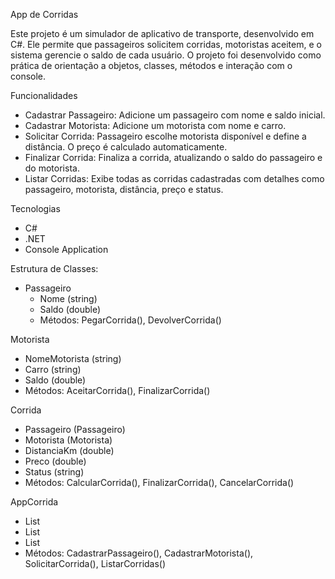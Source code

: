 App de Corridas

Este projeto é um simulador de aplicativo de transporte, desenvolvido em C#. Ele permite que passageiros solicitem corridas, motoristas aceitem, e o sistema gerencie o saldo de cada usuário. O projeto foi desenvolvido como prática de orientação a objetos, classes, métodos e interação com o console.

Funcionalidades
- Cadastrar Passageiro: Adicione um passageiro com nome e saldo inicial.
- Cadastrar Motorista: Adicione um motorista com nome e carro.
- Solicitar Corrida: Passageiro escolhe motorista disponível e define a distância. O preço é calculado automaticamente.
- Finalizar Corrida: Finaliza a corrida, atualizando o saldo do passageiro e do motorista.
- Listar Corridas: Exibe todas as corridas cadastradas com detalhes como passageiro, motorista, distância, preço e status.

Tecnologias
- C#
- .NET
- Console Application

Estrutura de Classes:
- Passageiro
  - Nome (string)
  - Saldo (double)
  - Métodos: PegarCorrida(), DevolverCorrida()

Motorista
- NomeMotorista (string)
- Carro (string)
- Saldo (double)
- Métodos: AceitarCorrida(), FinalizarCorrida()

Corrida
- Passageiro (Passageiro)
- Motorista (Motorista)
- DistanciaKm (double)
- Preco (double)
- Status (string)
- Métodos: CalcularCorrida(), FinalizarCorrida(), CancelarCorrida()

AppCorrida
- List<Passageiro>
- List<Motorista>
- List<Corrida>
- Métodos: CadastrarPassageiro(), CadastrarMotorista(), SolicitarCorrida(), ListarCorridas()

